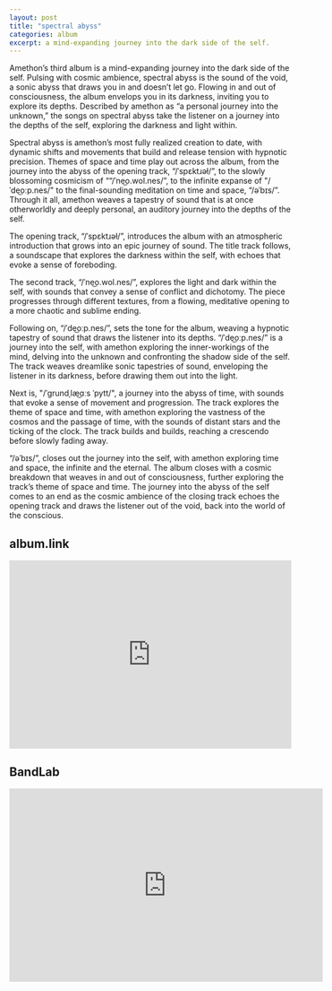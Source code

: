 ```yaml
---
layout: post
title: "spectral abyss"
categories: album
excerpt: a mind-expanding journey into the dark side of the self.
---
```

<p>
Amethon’s third album is a mind-expanding journey into the dark side of the self. Pulsing with cosmic ambience, spectral abyss is the sound of the void, a sonic abyss that draws you in and doesn’t let go. Flowing in and out of consciousness, the album envelops you in its darkness, inviting you to explore its depths. Described by amethon as “a personal journey into the unknown,” the songs on spectral abyss take the listener on a journey into the depths of the self, exploring the darkness and light within.

<p>
Spectral abyss is amethon’s most fully realized creation to date, with dynamic shifts and movements that build and release tension with hypnotic precision. Themes of space and time play out across the album, from the journey into the abyss of the opening track, “/ˈspɛktɹəɫ/”, to the slowly blossoming cosmicism of ““/ˈne͜o.wol.nes/”, to the infinite expanse of "/ˈde͜oːp.nes/" to the final-sounding meditation on time and space, “/əˈbɪs/”. Through it all, amethon weaves a tapestry of sound that is at once otherworldly and deeply personal, an auditory journey into the depths of the self.

<p>
The opening track, “/ˈspɛktɹəɫ/”, introduces the album with an atmospheric introduction that grows into an epic journey of sound. The title track follows, a soundscape that explores the darkness within the self, with echoes that evoke a sense of foreboding.

<p>
The second track, “/ˈne͜o.wol.nes/”, explores the light and dark within the self, with sounds that convey a sense of conflict and dichotomy. The piece progresses through different textures, from a flowing, meditative opening to a more chaotic and sublime ending. 

<p>
Following on, “/ˈde͜oːp.nes/”, sets the tone for the album, weaving a hypnotic tapestry of sound that draws the listener into its depths. “/ˈde͜oːp.nes/” is a journey into the self, with amethon exploring the inner-workings of the mind, delving into the unknown and confronting the shadow side of the self. The track weaves dreamlike sonic tapestries of sound, enveloping the listener in its darkness, before drawing them out into the light. 

<p>
Next is, "/ˈɡrundˌlæ͜ɑːs ˈpytt/", a journey into the abyss of time, with sounds that evoke a sense of movement and progression. The track explores the theme of space and time, with amethon exploring the vastness of the cosmos and the passage of time, with the sounds of distant stars and the ticking of the clock. The track builds and builds, reaching a crescendo before slowly fading away. 

<p>
“/əˈbɪs/”, closes out the journey into the self, with amethon exploring time and space, the infinite and the eternal. The album closes with a cosmic breakdown that weaves in and out of consciousness, further exploring the track’s theme of space and time. The journey into the abyss of the self comes to an end as the cosmic ambience of the closing track echoes the opening track and draws the listener out of the void, back into the world of the conscious.


<h2>album.link</h2>

<div style="max-width:100%;"><div style="position:relative;padding-bottom:calc(56.25% + 52px);height: 0;"><iframe style="position:absolute;top:0;left:0;" width="100%" height="100%" src="https://odesli.co/embed/?url=https%3A%2F%2Falbum.link%2Fi%2F1616840317&theme=light" frameborder="0" allowfullscreen sandbox="allow-same-origin allow-scripts allow-presentation allow-popups allow-popups-to-escape-sandbox" allow="clipboard-read; clipboard-write"></iframe></div></div>

<h2>BandLab</h2>
<iframe width="560" height="345" src="https://www.bandlab.com/embed/collection/?id=bcb53306-6ea7-ec11-a99b-0004ffd34479" frameborder="0" allowfullscreen></iframe>


